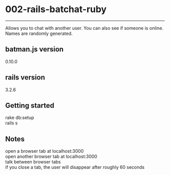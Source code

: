 # 002-rails-batchat-ruby #

---

Allows you to chat with another user. You can also see if someone is online. Names are randomly generated.

## batman.js version ##
0.10.0

## rails version ##
3.2.6

## Getting started ##
rake db:setup  
rails s  

## Notes ##
open a browser tab at localhost:3000  
open another browser tab at localhost:3000  
talk between browser tabs  
if you close a tab, the user will disappear after roughly 60 seconds  